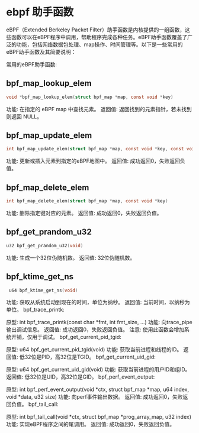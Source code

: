 # ebpf 助手函数

eBPF（Extended Berkeley Packet Filter）助手函数是内核提供的一组函数，这些函数可以在eBPF程序中调用，帮助程序完成各种任务。eBPF助手函数覆盖了广泛的功能，包括网络数据包处理、map操作、时间管理等。以下是一些常用的eBPF助手函数及其简要说明：

常用的eBPF助手函数:

## bpf_map_lookup_elem

```c
void *bpf_map_lookup_elem(struct bpf_map *map, const void *key)
```

功能: 在指定的 eBPF map 中查找元素。
返回值: 返回找到的元素指针，若未找到则返回 NULL。

## bpf_map_update_elem

```c
int bpf_map_update_elem(struct bpf_map *map, const void *key, const void *value, __u64 flags)
```

功能: 更新或插入元素到指定的eBPF地图中。
返回值: 成功返回0，失败返回负值。

## bpf_map_delete_elem

```c
int bpf_map_delete_elem(struct bpf_map *map, const void *key)
```

功能: 删除指定键对应的元素。
返回值: 成功返回0，失败返回负值。

## bpf_get_prandom_u32

```c
u32 bpf_get_prandom_u32(void)
```

功能: 生成一个32位伪随机数。
返回值: 32位伪随机数。

## bpf_ktime_get_ns

```c
 u64 bpf_ktime_get_ns(void)
```

功能: 获取从系统启动到现在的时间，单位为纳秒。
返回值: 当前时间，以纳秒为单位。
bpf_trace_printk:

原型: int bpf_trace_printk(const char *fmt, int fmt_size, ...)
功能: 向trace_pipe输出调试信息。
返回值: 成功返回0，失败返回负值。
注意: 使用此函数会增加系统开销，仅用于调试。
bpf_get_current_pid_tgid:

原型: u64 bpf_get_current_pid_tgid(void)
功能: 获取当前进程和线程的ID。
返回值: 低32位是PID，高32位是TGID。
bpf_get_current_uid_gid:

原型: u64 bpf_get_current_uid_gid(void)
功能: 获取当前进程的用户ID和组ID。
返回值: 低32位是UID，高32位是GID。
bpf_perf_event_output:

原型: int bpf_perf_event_output(void *ctx, struct bpf_map *map, u64 index, void *data, u32 size)
功能: 向perf事件输出数据。
返回值: 成功返回0，失败返回负值。
bpf_tail_call:

原型: int bpf_tail_call(void *ctx, struct bpf_map *prog_array_map, u32 index)
功能: 实现eBPF程序之间的尾调用。
返回值: 成功返回0，失败返回负值。